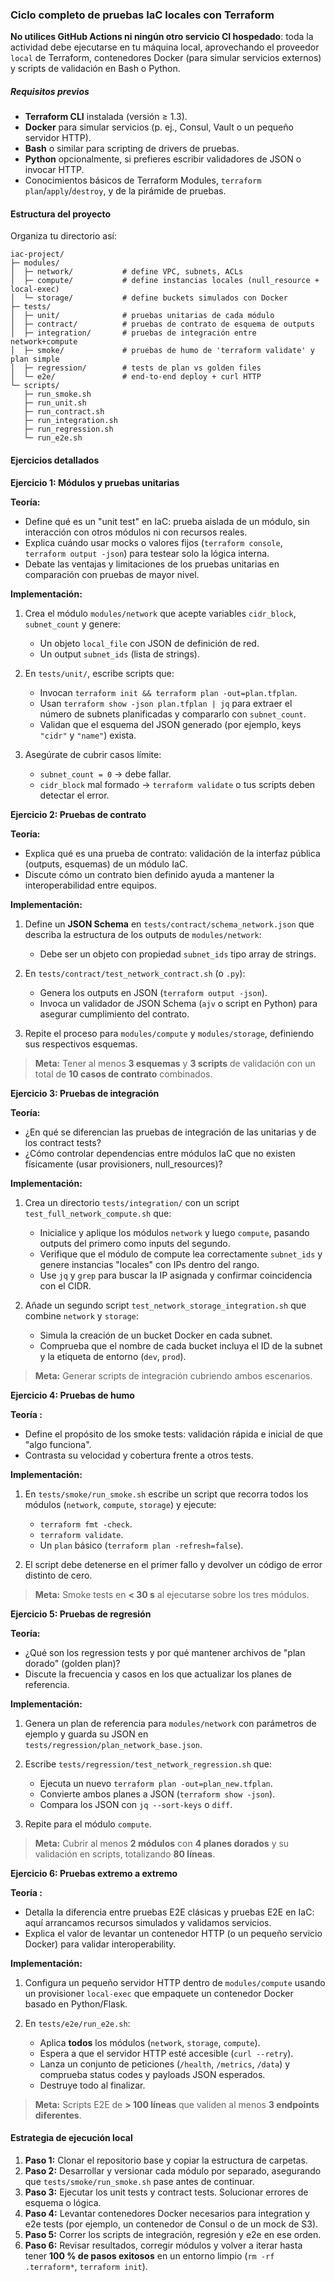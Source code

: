 ### Ciclo completo de pruebas IaC locales con Terraform

**No utilices GitHub Actions ni ningún otro servicio CI hospedado**: toda la actividad debe ejecutarse en tu máquina local, aprovechando el proveedor `local` de Terraform, contenedores Docker (para simular servicios externos) y scripts de validación en Bash o Python.

##### Requisitos previos

* **Terraform CLI** instalada (versión ≥ 1.3).
* **Docker** para simular servicios (p. ej., Consul, Vault o un pequeño servidor HTTP).
* **Bash** o similar para scripting de drivers de pruebas.
* **Python** opcionalmente, si prefieres escribir validadores de JSON o invocar HTTP.
* Conocimientos básicos de Terraform Modules, `terraform plan`/`apply`/`destroy`, y de la pirámide de pruebas.

#### Estructura del proyecto

Organiza tu directorio así:

```
iac-project/
├─ modules/
│  ├─ network/           # define VPC, subnets, ACLs
│  ├─ compute/           # define instancias locales (null_resource + local-exec)
│  └─ storage/           # define buckets simulados con Docker
├─ tests/
│  ├─ unit/              # pruebas unitarias de cada módulo
│  ├─ contract/          # pruebas de contrato de esquema de outputs
│  ├─ integration/       # pruebas de integración entre network+compute
│  ├─ smoke/             # pruebas de humo de 'terraform validate' y plan simple
│  ├─ regression/        # tests de plan vs golden files
│  └─ e2e/               # end-to-end deploy + curl HTTP
└─ scripts/
   ├─ run_smoke.sh
   ├─ run_unit.sh
   ├─ run_contract.sh
   ├─ run_integration.sh
   ├─ run_regression.sh
   └─ run_e2e.sh
```

#### Ejercicios detallados

**Ejercicio 1: Módulos y pruebas unitarias**

**Teoría:**

* Define qué es un "unit test" en IaC: prueba aislada de un módulo, sin interacción con otros módulos ni con recursos reales.
* Explica cuándo usar mocks o valores fijos (`terraform console`, `terraform output -json`) para testear solo la lógica interna.
* Debate las ventajas y limitaciones de los pruebas unitarias en comparación con pruebas de mayor nivel.

**Implementación:**

1. Crea el módulo `modules/network` que acepte variables `cidr_block`, `subnet_count` y genere:

   * Un objeto `local_file` con JSON de definición de red.
   * Un output `subnet_ids` (lista de strings).
2. En `tests/unit/`, escribe scripts que:

   * Invocan `terraform init && terraform plan -out=plan.tfplan`.
   * Usan `terraform show -json plan.tfplan | jq` para extraer el número de subnets planificadas y compararlo con `subnet_count`.
   * Validan que el esquema del JSON generado (por ejemplo, keys `"cidr"` y `"name"`) exista.
3. Asegúrate de cubrir casos límite:

   * `subnet_count = 0` -> debe fallar.
   * `cidr_block` mal formado -> `terraform validate` o tus scripts deben detectar el error.

**Ejercicio 2: Pruebas de contrato**

**Teoría:**

* Explica qué es una prueba de contrato: validación de la interfaz pública (outputs, esquemas) de un módulo IaC.
* Discute cómo un contrato bien definido ayuda a mantener la interoperabilidad entre equipos.

**Implementación:**

1. Define un **JSON Schema** en `tests/contract/schema_network.json` que describa la estructura de los outputs de `modules/network`:

   * Debe ser un objeto con propiedad `subnet_ids` tipo array de strings.
2. En `tests/contract/test_network_contract.sh` (o `.py`):

   * Genera los outputs en JSON (`terraform output -json`).
   * Invoca un validador de JSON Schema (`ajv` o script en Python) para asegurar cumplimiento del contrato.
3. Repite el proceso para `modules/compute` y `modules/storage`, definiendo sus respectivos esquemas.

> **Meta:** Tener al menos **3 esquemas** y **3 scripts** de validación con un total de **10 casos de contrato** combinados.

**Ejercicio 3: Pruebas de integración**

**Teoría:**

* ¿En qué se diferencian las pruebas de integración de las unitarias y de los contract tests?
* ¿Cómo controlar dependencias entre módulos IaC que no existen físicamente (usar provisioners, null\_resources)?

**Implementación:**

1. Crea un directorio `tests/integration/` con un script `test_full_network_compute.sh` que:

   * Inicialice y aplique los módulos `network` y luego `compute`, pasando outputs del primero como inputs del segundo.
   * Verifique que el módulo de compute lea correctamente `subnet_ids` y genere instancias "locales" con IPs dentro del rango.
   * Use `jq` y `grep` para buscar la IP asignada y confirmar coincidencia con el CIDR.
2. Añade un segundo script `test_network_storage_integration.sh` que combine `network` y `storage`:

   * Simula la creación de un bucket Docker en cada subnet.
   * Comprueba que el nombre de cada bucket incluya el ID de la subnet y la etiqueta de entorno (`dev`, `prod`).

> **Meta:** Generar scripts de integración cubriendo ambos escenarios.

**Ejercicio 4: Pruebas de humo**

**Teoría :**

* Define el propósito de los smoke tests: validación rápida e inicial de que "algo funciona".
* Contrasta su velocidad y cobertura frente a otros tests.

**Implementación:**

1. En `tests/smoke/run_smoke.sh` escribe un script que recorra todos los módulos (`network`, `compute`, `storage`) y ejecute:

   * `terraform fmt -check`.
   * `terraform validate`.
   * Un `plan` básico (`terraform plan -refresh=false`).
2. El script debe detenerse en el primer fallo y devolver un código de error distinto de cero.

> **Meta:** Smoke tests en **< 30 s** al ejecutarse sobre los tres módulos.

**Ejercicio 5: Pruebas de regresión**

**Teoría:**

* ¿Qué son los regression tests y por qué mantener archivos de "plan dorado" (golden plan)?
* Discute la frecuencia y casos en los que actualizar los planes de referencia.

**Implementación:**

1. Genera un plan de referencia para `modules/network` con parámetros de ejemplo y guarda su JSON en `tests/regression/plan_network_base.json`.
2. Escribe `tests/regression/test_network_regression.sh` que:

   * Ejecuta un nuevo `terraform plan -out=plan_new.tfplan`.
   * Convierte ambos planes a JSON (`terraform show -json`).
   * Compara los JSON con `jq --sort-keys` o `diff`.
3. Repite para el módulo `compute`.

> **Meta:** Cubrir al menos **2 módulos** con **4 planes dorados** y su validación en scripts, totalizando **80 líneas**.

**Ejercicio 6: Pruebas extremo a extremo**

**Teoría :**

* Detalla la diferencia entre pruebas E2E clásicas y pruebas E2E en IaC: aquí arrancamos recursos simulados y validamos servicios.
* Explica el valor de levantar un contenedor HTTP (o un pequeño servicio Docker) para validar interoperability.

**Implementación:**

1. Configura un pequeño servidor HTTP dentro de `modules/compute` usando un provisioner `local-exec` que empaquete un contenedor Docker basado en Python/Flask.
2. En `tests/e2e/run_e2e.sh`:

   * Aplica **todos** los módulos (`network`, `storage`, `compute`).
   * Espera a que el servidor HTTP esté accesible (`curl --retry`).
   * Lanza un conjunto de peticiones (`/health`, `/metrics`, `/data`) y comprueba status codes y payloads JSON esperados.
   * Destruye todo al finalizar.

> **Meta:** Scripts E2E de **> 100 líneas** que validen al menos **3 endpoints diferentes**.

#### Estrategia de ejecución local

1. **Paso 1:** Clonar el repositorio base y copiar la estructura de carpetas.
2. **Paso 2:** Desarrollar y versionar cada módulo por separado, asegurando que `tests/smoke/run_smoke.sh` pase antes de continuar.
3. **Paso 3:** Ejecutar los unit tests y contract tests. Solucionar errores de esquema o lógica.
4. **Paso 4:** Levantar contenedores Docker necesarios para integration y e2e tests (por ejemplo, un contenedor de Consul o de un mock de S3).
5. **Paso 5:** Correr los scripts de integración, regresión y e2e en ese orden.
6. **Paso 6:** Revisar resultados, corregir módulos y volver a iterar hasta tener **100 % de pasos exitosos** en un entorno limpio (`rm -rf .terraform*`, `terraform init`).

